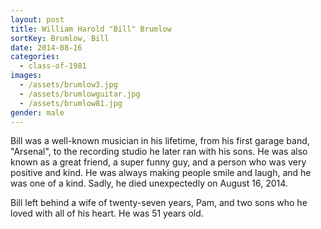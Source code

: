 ```yaml
---
layout: post
title: William Harold "Bill" Brumlow
sortKey: Brumlow, Bill
date: 2014-08-16
categories:
  - class-of-1981
images:
  - /assets/brumlow3.jpg
  - /assets/brumlowguitar.jpg
  - /assets/brumlow81.jpg
gender: male
---
```


Bill was a well-known musician in his lifetime, from his first garage band, "Arsenal", to the recording studio he later ran with his sons. He was also known as a great friend, a super funny guy, and a person who was very positive and kind. He was always making people smile and laugh, and he was one of a kind. Sadly, he died unexpectedly on August 16, 2014.

Bill left behind a wife of twenty-seven years, Pam, and two sons who he loved with all of his heart. He was 51 years old.
